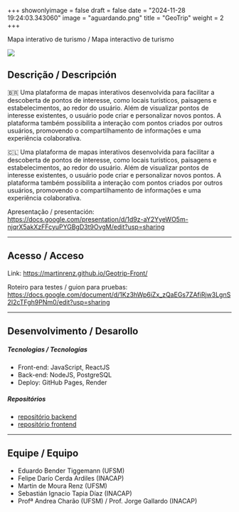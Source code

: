 +++
showonlyimage = false
draft = false
date = "2024-11-28 19:24:03.343060"
image = "aguardando.png"
title = "GeoTrip"
weight = 2
+++


Mapa interativo de turismo / Mapa interactivo de turismo

<!--more-->

![](moho_follow_through2.gif)


## Descrição / Descripción

🇧🇷 Uma plataforma de mapas interativos desenvolvida para facilitar a descoberta de pontos de interesse, como locais turísticos, paisagens e estabelecimentos, ao redor do usuário. 
Além de visualizar pontos de interesse existentes, o usuário pode criar e personalizar novos pontos. A plataforma também possibilita a interação com pontos criados por outros usuários, promovendo o compartilhamento de informações e uma experiência colaborativa.



🇨🇱 Uma plataforma de mapas interativos desenvolvida para facilitar a descoberta de pontos de interesse, como locais turísticos, paisagens e estabelecimentos, ao redor do usuário. 
Além de visualizar pontos de interesse existentes, o usuário pode criar e personalizar novos pontos. A plataforma também possibilita a interação com pontos criados por outros usuários, promovendo o compartilhamento de informações e uma experiência colaborativa.

Apresentação / presentación: https://docs.google.com/presentation/d/1d9z-aY2YyeWO5m-njqrX5akXzFFcyuPYGBgD3t9OvgM/edit?usp=sharing

---

## Acesso / Acceso

Link: 
https://martinrenz.github.io/Geotrip-Front/

Roteiro para testes / guion para pruebas: 
https://docs.google.com/document/d/1Kz3hWp6iZx_zQaEGs7ZAfiRjw3LgnS2I2cTFgh9PNm0/edit?usp=sharing


---

## Desenvolvimento / Desarollo

##### Tecnologias / Tecnologías

- Front-end: JavaScript, ReactJS
- Back-end: NodeJS, PostgreSQL
- Deploy: GitHub Pages, Render

##### Repositórios

- [repositório backend](https://github.com/MartinRenz/geotrip-api)
- [repositório frontend](https://github.com/MartinRenz/Geotrip-Front)

---

## Equipe / Equipo

- Eduardo Bender Tiggemann (UFSM)
- Felipe Darío Cerda Ardiles (INACAP)
- Martin de Moura Renz (UFSM)
- Sebastián Ignacio Tapia Díaz (INACAP)
- Profª Andrea Charão (UFSM) / Prof. Jorge Gallardo (INACAP)

